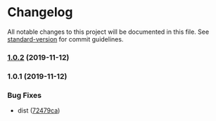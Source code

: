 # Changelog

All notable changes to this project will be documented in this file. See [standard-version](https://github.com/conventional-changelog/standard-version) for commit guidelines.

### [1.0.2](https://github.com/Krnos/kronos/compare/v1.0.1...v1.0.2) (2019-11-12)

### 1.0.1 (2019-11-12)


### Bug Fixes

* dist ([72479ca](https://github.com/Krnos/kronos/commit/72479ca1470f93b1512c2160ec686e414bef3b34))
